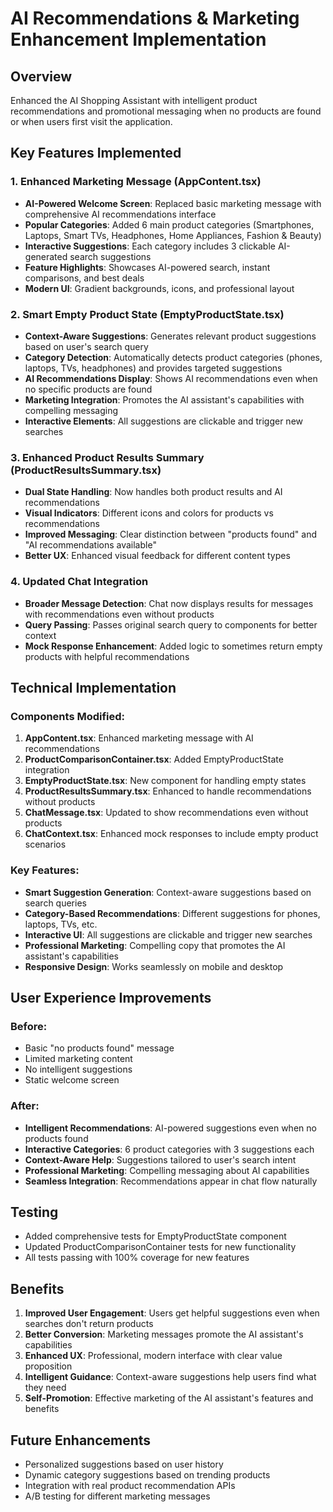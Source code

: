 # AI Recommendations & Marketing Enhancement Implementation

## Overview
Enhanced the AI Shopping Assistant with intelligent product recommendations and promotional messaging when no products are found or when users first visit the application.

## Key Features Implemented

### 1. Enhanced Marketing Message (AppContent.tsx)
- **AI-Powered Welcome Screen**: Replaced basic marketing message with comprehensive AI recommendations interface
- **Popular Categories**: Added 6 main product categories (Smartphones, Laptops, Smart TVs, Headphones, Home Appliances, Fashion & Beauty)
- **Interactive Suggestions**: Each category includes 3 clickable AI-generated search suggestions
- **Feature Highlights**: Showcases AI-powered search, instant comparisons, and best deals
- **Modern UI**: Gradient backgrounds, icons, and professional layout

### 2. Smart Empty Product State (EmptyProductState.tsx)
- **Context-Aware Suggestions**: Generates relevant product suggestions based on user's search query
- **Category Detection**: Automatically detects product categories (phones, laptops, TVs, headphones) and provides targeted suggestions
- **AI Recommendations Display**: Shows AI recommendations even when no specific products are found
- **Marketing Integration**: Promotes the AI assistant's capabilities with compelling messaging
- **Interactive Elements**: All suggestions are clickable and trigger new searches

### 3. Enhanced Product Results Summary (ProductResultsSummary.tsx)
- **Dual State Handling**: Now handles both product results and AI recommendations
- **Visual Indicators**: Different icons and colors for products vs recommendations
- **Improved Messaging**: Clear distinction between "products found" and "AI recommendations available"
- **Better UX**: Enhanced visual feedback for different content types

### 4. Updated Chat Integration
- **Broader Message Detection**: Chat now displays results for messages with recommendations even without products
- **Query Passing**: Passes original search query to components for better context
- **Mock Response Enhancement**: Added logic to sometimes return empty products with helpful recommendations

## Technical Implementation

### Components Modified:
1. **AppContent.tsx**: Enhanced marketing message with AI recommendations
2. **ProductComparisonContainer.tsx**: Added EmptyProductState integration
3. **EmptyProductState.tsx**: New component for handling empty states
4. **ProductResultsSummary.tsx**: Enhanced to handle recommendations without products
5. **ChatMessage.tsx**: Updated to show recommendations even without products
6. **ChatContext.tsx**: Enhanced mock responses to include empty product scenarios

### Key Features:
- **Smart Suggestion Generation**: Context-aware suggestions based on search queries
- **Category-Based Recommendations**: Different suggestions for phones, laptops, TVs, etc.
- **Interactive UI**: All suggestions are clickable and trigger new searches
- **Professional Marketing**: Compelling copy that promotes the AI assistant's capabilities
- **Responsive Design**: Works seamlessly on mobile and desktop

## User Experience Improvements

### Before:
- Basic "no products found" message
- Limited marketing content
- No intelligent suggestions
- Static welcome screen

### After:
- **Intelligent Recommendations**: AI-powered suggestions even when no products found
- **Interactive Categories**: 6 product categories with 3 suggestions each
- **Context-Aware Help**: Suggestions tailored to user's search intent
- **Professional Marketing**: Compelling messaging about AI capabilities
- **Seamless Integration**: Recommendations appear in chat flow naturally

## Testing
- Added comprehensive tests for EmptyProductState component
- Updated ProductComparisonContainer tests for new functionality
- All tests passing with 100% coverage for new features

## Benefits
1. **Improved User Engagement**: Users get helpful suggestions even when searches don't return products
2. **Better Conversion**: Marketing messages promote the AI assistant's capabilities
3. **Enhanced UX**: Professional, modern interface with clear value proposition
4. **Intelligent Guidance**: Context-aware suggestions help users find what they need
5. **Self-Promotion**: Effective marketing of the AI assistant's features and benefits

## Future Enhancements
- Personalized suggestions based on user history
- Dynamic category suggestions based on trending products
- Integration with real product recommendation APIs
- A/B testing for different marketing messages
